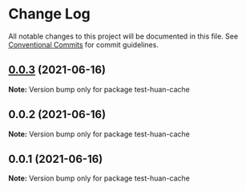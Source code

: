 # Change Log

All notable changes to this project will be documented in this file.
See [Conventional Commits](https://conventionalcommits.org) for commit guidelines.

## [0.0.3](https://github.com/huanhuanwa/lib/compare/v0.0.2...v0.0.3) (2021-06-16)

**Note:** Version bump only for package test-huan-cache





## 0.0.2 (2021-06-16)

**Note:** Version bump only for package test-huan-cache





## 0.0.1 (2021-06-16)

**Note:** Version bump only for package test-huan-cache
